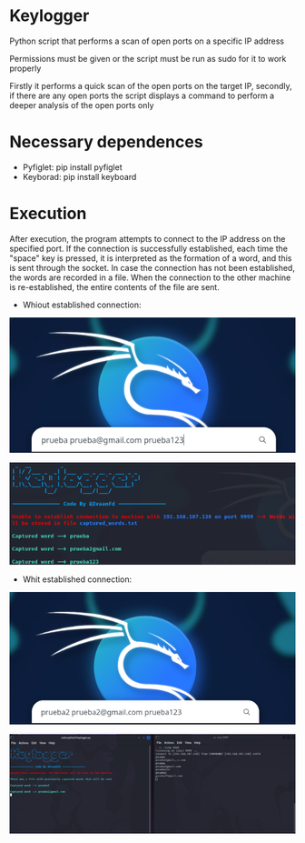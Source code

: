 # Keylogger

Python script that performs a scan of open ports on a specific IP address

Permissions must be given or the script must be run as sudo for it to work properly

Firstly it performs a quick scan of the open ports on the target IP, secondly, if there are any open ports the script displays a command to perform a deeper analysis of the open ports only

# Necessary dependences

* Pyfiglet: pip install pyfiglet
* Keyborad: pip install keyboard

# Execution

After execution, the program attempts to connect to the IP address on the specified port. If the connection is successfully established, each time the "space" key is pressed, it is interpreted as the formation of a word, and this is sent through the socket. In case the connection has not been established, the words are recorded in a file. When the connection to the other machine is re-established, the entire contents of the file are sent.


- Whiout established connection:

![1706442507776](image/README/1706442507776.png)

![1706442428951](image/README/1706442428951.png)


* Whit established connection:

![1706442557048](image/README/1706442557048.png)

![1706442608385](image/README/1706442608385.png)
